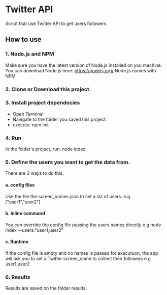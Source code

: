 # Twitter API

Script that use Twitter API to get users followers

## How to use

### 1. Node.js and NPM
Make sure you have the latest version of Node.js installed on you machine.
You can download Node.js here: https://nodejs.org/
Node.js comes with NPM


### 2. Clone or Download this project.


### 3. Install project dependecies
- Open Terminal
- Navigate to the folder you saved this project.
- execute: npm init

### 4. Run
In the folder's project, run: node index

### 5. Define the users you want to get the data from.
There are 3 ways to do this.

#### a. config files
Use the file the screen_names.json to set a list of users.
e.g ["user1","user2"]

#### b. Inline command
You can override the config file passing the users names directly
e.g node index --users:"user1,user2"

#### c. Runtime
If the config file is empty and no names is passed for executuon, the app will ask you to set a Twitter screen_name to collect their followers
e.g user1,user2

### 6. Results
Results are saved on the folder results.

